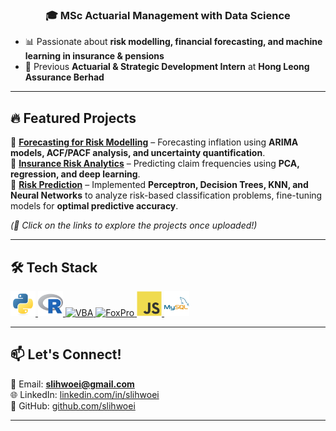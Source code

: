 <h3 align="center">🎓 MSc Actuarial Management with Data Science </h3>

- 📊 Passionate about **risk modelling, financial forecasting, and machine learning in insurance & pensions**  
- 💼 Previous **Actuarial & Strategic Development Intern** at **Hong Leong Assurance Berhad**  

---

## 🔥 Featured Projects
🔹 **[Forecasting for Risk Modelling](https://github.com/slihwoei/Risk-Modelling)** – Forecasting inflation using **ARIMA models, ACF/PACF analysis, and uncertainty quantification**.  
🔹 **[Insurance Risk Analytics](https://github.com/slihwoei/Insurance-Risk-Analytics)** – Predicting claim frequencies using **PCA, regression, and deep learning**.  
🔹 **[Risk Prediction](https://github.com/slihwoei/Risk-Prediction)** – Implemented **Perceptron, Decision Trees, KNN, and Neural Networks** to analyze risk-based classification problems, fine-tuning models for **optimal predictive accuracy**.

*(🚀 Click on the links to explore the projects once uploaded!)*  

---

## 🛠 **Tech Stack**
<p align="left">
  <!-- Python -->
  <a href="https://www.python.org" target="_blank" rel="noreferrer">
    <img src="https://raw.githubusercontent.com/devicons/devicon/master/icons/python/python-original.svg" alt="Python" width="40" height="40" title="Python - Data Science & Actuarial Modelling"/>
  </a> 
  <!-- R -->
  <a href="https://www.r-project.org/" target="_blank" rel="noreferrer">
    <img src="https://raw.githubusercontent.com/devicons/devicon/master/icons/r/r-original.svg" alt="R" width="40" height="40" title="R - Statistical Computing & Data Visualization"/>
  </a>
  <!-- VBA -->
  <a href="https://docs.microsoft.com/en-us/office/vba/api/overview/" target="_blank" rel="noreferrer">
    <img src="https://img.shields.io/badge/-VBA-217346?style=flat-square&logo=microsoft-excel&logoColor=white" alt="VBA" title="VBA - Excel Automation & Financial Modelling"/>
  </a>
  <!-- FoxPro -->
  <a href="https://en.wikipedia.org/wiki/FoxPro" target="_blank" rel="noreferrer">
    <img src="https://img.shields.io/badge/-FoxPro-FF6600?style=flat-square&logo=database&logoColor=white" alt="FoxPro" title="FoxPro - Actuarial Data Processing"/>
  </a>
  <!-- JavaScript -->
  <a href="https://developer.mozilla.org/en-US/docs/Web/JavaScript" target="_blank" rel="noreferrer">
    <img src="https://raw.githubusercontent.com/devicons/devicon/master/icons/javascript/javascript-original.svg" alt="JavaScript" width="40" height="40" title="JavaScript - Web Development & Automation"/>
  </a>
  <!-- SQL -->
  <a href="https://www.mysql.com/" target="_blank" rel="noreferrer">
    <img src="https://raw.githubusercontent.com/devicons/devicon/master/icons/mysql/mysql-original-wordmark.svg" alt="SQL" width="40" height="40" title="SQL - Database Management & Querying"/>
  </a>
</p>

---

## 📫 **Let's Connect!**
📧 Email: **slihwoei@gmail.com**  
🌐 LinkedIn: [linkedin.com/in/slihwoei](https://linkedin.com/in/slihwoei)  
🚀 GitHub: [github.com/slihwoei](https://github.com/slihwoei)  

---

